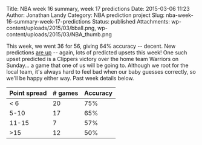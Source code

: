 Title: NBA week 16 summary, week 17 predictions
Date: 2015-03-06 11:23
Author: Jonathan Landy
Category: NBA prediction project
Slug: nba-week-16-summary-week-17-predictions
Status: published
Attachments: wp-content/uploads/2015/03/bball.png, wp-content/uploads/2015/03/NBA_thumb.png

This week, we went 36 for 56, giving 64% accuracy -- decent. New predictions [are up](http://efavdb.com/weekly-nba-predictions/) -- again, lots of predicted upsets this week! One such upset predicted is a Clippers victory over the home team Warriors on Sunday... a game that one of us will be going to. Although we root for the local team, it's always hard to feel bad when our baby guesses correctly, so we'll be happy either way. Past week details below.

| Point spread | # games | Accuracy |
| -- | -- | -- |
| < 6 | 20 | 75% |
| 5-10 | 17 | 65% |
| 11-15 | 7 | 57% |
| >15 | 12 | 50% |